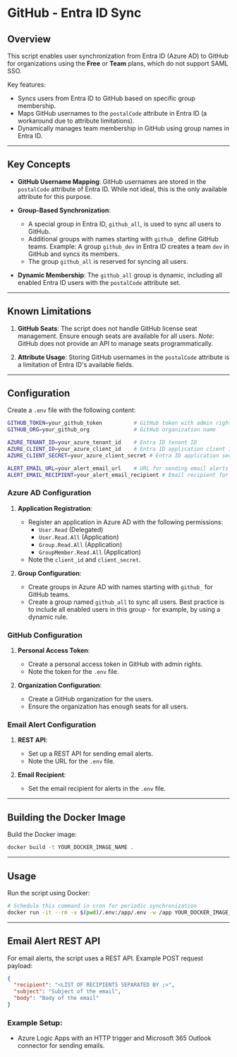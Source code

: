 # GitHub - Entra ID Sync

## Overview

This script enables user synchronization from Entra ID (Azure AD) to GitHub for organizations using the **Free** or **Team** plans, which do not support SAML SSO.

Key features:
- Syncs users from Entra ID to GitHub based on specific group membership.
- Maps GitHub usernames to the `postalCode` attribute in Entra ID (a workaround due to attribute limitations).
- Dynamically manages team membership in GitHub using group names in Entra ID.

---

## Key Concepts

- **GitHub Username Mapping**:
  GitHub usernames are stored in the `postalCode` attribute of Entra ID. While not ideal, this is the only available attribute for this purpose.

- **Group-Based Synchronization**:
  - A special group in Entra ID, `github_all`, is used to sync all users to GitHub.
  - Additional groups with names starting with `github_` define GitHub teams.
    Example: A group `github_dev` in Entra ID creates a team `dev` in GitHub and syncs its members.
  - The group `github_all` is reserved for syncing all users.

- **Dynamic Membership**:
  The `github_all` group is dynamic, including all enabled Entra ID users with the `postalCode` attribute set.

---

## Known Limitations

1. **GitHub Seats**:
   The script does not handle GitHub license seat management. Ensure enough seats are available for all users.
   *Note*: GitHub does not provide an API to manage seats programmatically.

2. **Attribute Usage**:
   Storing GitHub usernames in the `postalCode` attribute is a limitation of Entra ID's available fields.

---

## Configuration

Create a `.env` file with the following content:

```bash
GITHUB_TOKEN=your_github_token          # GitHub token with admin rights
GITHUB_ORG=your_github_org              # GitHub organization name

AZURE_TENANT_ID=your_azure_tenant_id    # Entra ID tenant ID
AZURE_CLIENT_ID=your_azure_client_id    # Entra ID application client ID
AZURE_CLIENT_SECRET=your_azure_client_secret # Entra ID application secret

ALERT_EMAIL_URL=your_alert_email_url    # URL for sending email alerts
ALERT_EMAIL_RECIPIENT=your_alert_email_recipient # Email recipient for alerts
```

### Azure AD Configuration

1. **Application Registration**:
   - Register an application in Azure AD with the following permissions:
     - `User.Read` (Delegated)
     - `User.Read.All` (Application)
     - `Group.Read.All` (Application)
     - `GroupMember.Read.All` (Application)
   - Note the `client_id` and `client_secret`.

2. **Group Configuration**:
    - Create groups in Azure AD with names starting with `github_` for GitHub teams.
    - Create a group named `github_all` to sync all users. Best practice is to include all enabled users in this group - for example, by using a dynamic rule.

### GitHub Configuration

1. **Personal Access Token**:
   - Create a personal access token in GitHub with admin rights.
   - Note the token for the `.env` file.

2. **Organization Configuration**:
    - Create a GitHub organization for the users.
    - Ensure the organization has enough seats for all users.

### Email Alert Configuration

1. **REST API**:
   - Set up a REST API for sending email alerts.
   - Note the URL for the `.env` file.

2. **Email Recipient**:
    - Set the email recipient for alerts in the `.env` file.

---

## Building the Docker Image

Build the Docker image:

```bash
docker build -t YOUR_DOCKER_IMAGE_NAME .
```

---

## Usage

Run the script using Docker:

```bash
# Schedule this command in cron for periodic synchronization
docker run -it --rm -v $(pwd)/.env:/app/.env -w /app YOUR_DOCKER_IMAGE_NAME python sync.py
```

---

## Email Alert REST API

For email alerts, the script uses a REST API. Example POST request payload:

```json
{
  "recipient": "<LIST OF RECIPIENTS SEPARATED BY ;>",
  "subject": "Subject of the email",
  "body": "Body of the email"
}
```

### Example Setup:
- Azure Logic Apps with an HTTP trigger and Microsoft 365 Outlook connector for sending emails.
